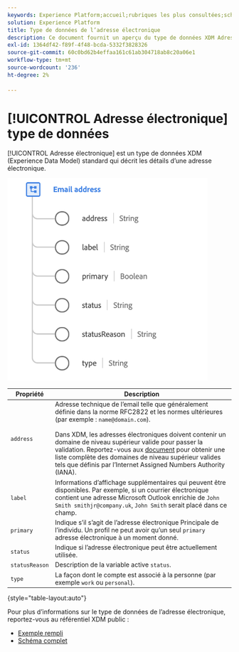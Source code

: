 ```yaml
---
keywords: Experience Platform;accueil;rubriques les plus consultées;schéma;schéma;XDM;champs;schémas;schémas;emailAddress;xdm:emailAddress;email;adresse électronique;type de données;type de données;type de données;
solution: Experience Platform
title: Type de données de l’adresse électronique
description: Ce document fournit un aperçu du type de données XDM Adresse électronique.
exl-id: 1364df42-f89f-4f48-bcda-5332f3828326
source-git-commit: 60c0bd62b4effaa161c61ab304718ab8c20a06e1
workflow-type: tm+mt
source-wordcount: '236'
ht-degree: 2%

---
```


# [!UICONTROL Adresse électronique] type de données

[!UICONTROL Adresse électronique] est un type de données XDM (Experience Data Model) standard qui décrit les détails d’une adresse électronique.

<img src="../images/data-types/email-address.png" width="450" /><br />

| Propriété | Description |
| --- | --- |
| `address` | Adresse technique de l’email telle que généralement définie dans la norme RFC2822 et les normes ultérieures (par exemple : `name@domain.com`).<br><br>Dans XDM, les adresses électroniques doivent contenir un domaine de niveau supérieur valide pour passer la validation. Reportez-vous aux [document](https://data.iana.org/TLD/tlds-alpha-by-domain.txt) pour obtenir une liste complète des domaines de niveau supérieur valides tels que définis par l’Internet Assigned Numbers Authority (IANA). |
| `label` | Informations d’affichage supplémentaires qui peuvent être disponibles. Par exemple, si un courrier électronique contient une adresse Microsoft Outlook enrichie de `John Smith smithjr@company.uk`, `John Smith` serait placé dans ce champ. |
| `primary` | Indique s’il s’agit de l’adresse électronique Principale de l’individu. Un profil ne peut avoir qu’un seul `primary` adresse électronique à un moment donné. |
| `status` | Indique si l’adresse électronique peut être actuellement utilisée. |
| `statusReason` | Description de la variable active `status`. |
| `type` | La façon dont le compte est associé à la personne (par exemple `work` ou `personal`). |

{style=&quot;table-layout:auto&quot;}


Pour plus d’informations sur le type de données de l’adresse électronique, reportez-vous au référentiel XDM public :

* [Exemple rempli](https://github.com/adobe/xdm/blob/master/components/datatypes/demographic/emailaddress.example.1.json)
* [Schéma complet](https://github.com/adobe/xdm/blob/master/components/datatypes/demographic/emailaddress.schema.json)
